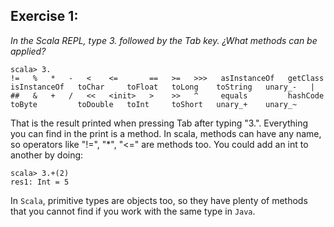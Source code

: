 Exercise 1:
-----------
*In the Scala REPL, type 3. followed by the Tab key. ¿What methods can be applied?*

```
scala> 3.
!=   %   *   -   <    <=       ==   >=   >>>   asInstanceOf   getClass   isInstanceOf   toChar     toFloat   toLong    toString   unary_-   |
##   &   +   /   <<   <init>   >    >>   ^     equals         hashCode   toByte         toDouble   toInt     toShort   unary_+    unary_~
```
That is the result printed when pressing Tab after typing "3.". Everything you can find in the print is a method.
In scala, methods can have any name, so operators like "!=", "*", "<=" are methods too. You could add an int to another by doing:

```
scala> 3.+(2)
res1: Int = 5
```

In `Scala`, primitive types are objects too, so they have plenty of methods that you cannot find if you work with the
same type in `Java`.